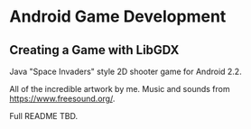 # Android Game Development
## Creating a Game with LibGDX

Java "Space Invaders" style 2D shooter game for Android 2.2.

All of the incredible artwork by me. Music and sounds from https://www.freesound.org/.

Full README TBD.

